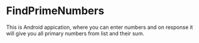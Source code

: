 # FindPrimeNumbers

This is Android appication, where you can enter numbers and on response it will give you all primary numbers from list and their sum.
